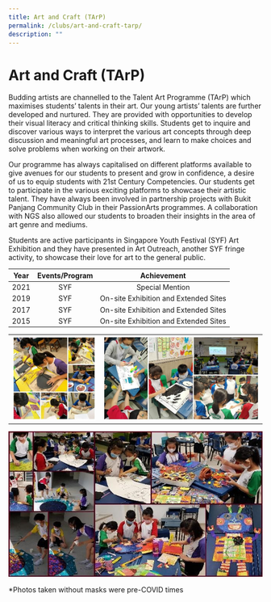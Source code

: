 ```yaml
---
title: Art and Craft (TArP)
permalink: /clubs/art-and-craft-tarp/
description: ""
---
```

# Art and Craft (TArP)

Budding artists are channelled to the Talent Art Programme (TArP) which maximises students’ talents in their art. Our young artists’ talents are further developed and nurtured. They are provided with opportunities to develop their visual literacy and critical thinking skills. Students get to inquire and discover various ways to interpret the various art concepts through deep discussion and meaningful art processes, and learn to make choices and solve problems when working on their artwork.

  

Our programme has always capitalised on different platforms available to give avenues for our students to present and grow in confidence, a desire of us to equip students with 21st Century Competencies. Our students get to participate in the various exciting platforms to showcase their artistic talent. They have always been involved in partnership projects with Bukit Panjang Community Club in their PassionArts programmes. A collaboration with NGS also allowed our students to broaden their insights in the area of art genre and mediums.

  

Students are active participants in Singapore Youth Festival (SYF) Art Exhibition and they have presented in Art Outreach, another SYF fringe activity, to showcase their love for art to the general public.

| Year | Events/Program |              Achievement              |
|:----:|:--------------:|:-------------------------------------:|
| 2021 |       SYF      |            Special Mention            |
| 2019 |       SYF      | On-site Exhibition and Extended Sites |
| 2017 |       SYF      | On-site Exhibition and Extended Sites |
| 2015 |       SYF      | On-site Exhibition and Extended Sites |


|   |   | 
|:-:|:-:|
|![](/images/ZHPS%20Experience/Art%20and%20Craft%20(TArP)/Art%20and%20Craft_1.jpg)   |  ![](/images/ZHPS%20Experience/Art%20and%20Craft%20(TArP)/Art%20and%20Craft_2.jpg)    |  

![](/images/ZHPS%20Experience/Art%20and%20Craft%20(TArP)/Art%20and%20Craft_3.jpg)  

\*Photos taken without masks were pre-COVID times

